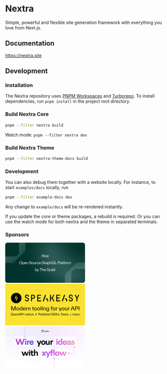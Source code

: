 # Nextra

Simple, powerful and flexible site generation framework with everything you love
from Next.js.

## Documentation

https://nextra.site

## Development

### Installation

The Nextra repository uses [PNPM Workspaces](https://pnpm.io/workspaces) and
[Turborepo](https://github.com/vercel/turborepo). To install dependencies, run
`pnpm install` in the project root directory.

### Build Nextra Core

```bash
pnpm --filter nextra build
```

Watch mode: `pnpm --filter nextra dev`

### Build Nextra Theme

```bash
pnpm --filter nextra-theme-docs build
```

### Development

You can also debug them together with a website locally. For instance, to start
`examples/docs` locally, run

```bash
pnpm --filter example-docs dev
```

Any change to `example/docs` will be re-rendered instantly.

If you update the core or theme packages, a rebuild is required. Or you can use
the watch mode for both nextra and the theme in separated terminals.

### Sponsors

<div>
 <a href="https://the-guild.dev/graphql/hive?utm_source=github&utm_campaign=nextra&utm_content=logolink">
   <img src="/docs/pages/showcase/graphql-hive.png" alt="GraphQL Hive preview" width="256">
 </a>
 <a href="https://speakeasyapi.dev/docs?utm_source=github&utm_campaign=nextra&utm_content=logolink">
   <img src="/docs/app/showcase/_logos/speakeasy.png" alt="Speakeasy preview" width="256">
 </a>
 <a href="https://xyflow.com?utm_source=github&utm_campaign=nextra&utm_content=logolink">
   <img src="/docs/app/showcase/_logos/xyflow.jpg" alt="xyflow preview" width="256">
 </a>
</div>
